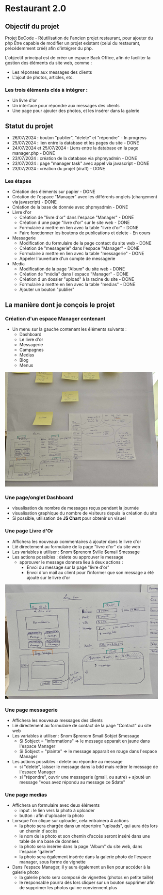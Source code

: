 # Restaurant 2.0

## Objectif du projet
Projet BeCode - Réutilisation de l'ancien projet restaurant, pour ajouter du php
Être capable de modifier un projet existant (celui du restaurant, précédemment créé) afin d'intégrer du php.


L'objectif principal est de créer un espace Back Office, afin de faciliter la gestion des éléments du site web, comme :
 - Les réponses aux messages des clients
 - L'ajout de photos, articles, etc.

### Les trois éléments clés à intégrer :
 - Un livre d'or
 - Un interface pour répondre aux messages des clients
 - Une page pour ajouter des photos, et les insérer dans la galerie

## Statut du projet
 - 26/07/2024 : bouton "publier", "delete" et "répondre" - In progress
 - 25/07/2024 : lien entre la database et les pages du site - DONE
 - 24/07/2024 et 25/07/2024 : Liens entre la database en la page manager.php - DONE
 - 23/07/2024 : création de la database via phpmyadmin - DONE
 - 23/07/2024 : page "manager task" avec appel via javascript - DONE
 - 23/07/2024 : création du projet (draft) - DONE

### Les étapes
 - Création des éléments sur papier - DONE
 - Création de l'espace "Manager" avec les différents onglets (chargement via javascript) - DONE
 - Création de la base de donnée avec phpmyadmin - DONE
 - Livre d'or
    - Création de "livre d'or" dans l'espace "Manager" - DONE
    - Création d'une page "livre d'or" sur le site web - DONE
    - Formulaire à mettre en lien avec la table "livre d'or" - DONE
    - Faire fonctionner les boutons de publications et delete - En cours
 - Messagerie
    - Modification du formulaire de la page contact du site web - DONE
    - Création de "messagerie" dans l'espace "Manager" - DONE
    - Formulaire à mettre en lien avec la table "messagerie" - DONE
    - Appeler l'ouverture d'un compte de messagerie
 - Media
    - Modification de la page "Album" du site web - DONE
    - Création de "média" dans l'espace "Manager" - DONE
    - Création d'un dossier "upload" à la racine du site - DONE
    - Formulaire à mettre en lien avec la table "medias" - DONE
    - Ajouter un bouton "publier"



## La manière dont je conçois le projet

### Création d'un **espace Manager** contenant
 - Un menu sur la gauche contenant les éléments suivants :
    - Dashboard
    - Le livre d'or
    - Messagerie
    - Campagnes
    - Medias
    - Blog
    - Menus

![plan général](/Photo_02.jpg)

### Une page/onglet **Dashboard**
- visualisation du nombre de messages reçus pendant la journée
- visualisation graphique du nombre de visiteurs depuis la création du site
- Si possible, utilisation de **JS Chart** pour obtenir un visuel

### Une page Livre d'Or
- Affichera les nouveaux commentaires à ajouter dans le livre d'or
- Lié directement au formulaire de la page "livre d'or" du site web
- Les variables à utiliser : $nom $prenom $ville $email $message
- Les actions possibles : delete ou approuver le message
    - approuver le message donnera lieu à deux actions :
        - Envoi du message sur la page "livre d'or"
        - Envoi d'un mail au client pour l'informer que son message a été ajouté sur le livre d'or
    
![présentation du livre d'or](/Photo_01.jpg)

### Une page **messagerie**
- Affichera les nouveaux messages des clients
- Lié directement au formulaire de contact de la page "Contact" du site web
- Les variables à utiliser : $nom $prenom $mail $objet $message
    - Si $object = "informations" => le message apparait en jaune dans l'espace Manager
    - Si $object = "plainte" => le message apparait en rouge dans l'espace Manager
- Les actions possibles : delete ou répondre au message
    - si "delete", laisser le message dans la bdd mais retirer le message de l'espace Manager
    - si "répondre", ouvrir une messagerie (gmail, ou autre) + ajouté un message "vous avez répondu au message ce $date"

### Une page **medias**
- Affichera un formulaire avec deux éléments
    - input : le lien vers la photo à uploader
    - button : afin d'uploader la photo
- Lorsque l'on clique sur uploader, cela entrainera 4 actions
    - la photo sera chargée dans un répertoire "uploads", qui aura dès lors un chemin d'accès
    - le nom de la photo et son chemin d'accès seront inséré dans une table de ma base de données
    - la photo sera insérée dans la page "Album" du site web, dans l'espace "galerie"
    - la photo sera également insérée dans la galerie photo de l'espace manager, sous forme de vignette
- Dans l'espace Manager, il y aura également un lien pour accéder à la galerie photo
    - la galerie photo sera composé de vignettes (photos en petite taille)
    - le responsable pourra dès lors cliquer sur un bouton supprimer afin de supprimer les photos qui ne conviennent plus


